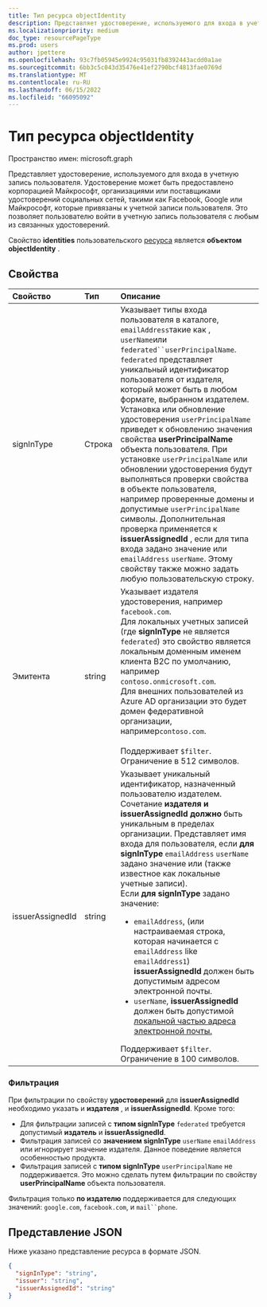 ```yaml
---
title: Тип ресурса objectIdentity
description: Представляет удостоверение, используемого для входа в учетную запись пользователя.
ms.localizationpriority: medium
doc_type: resourcePageType
ms.prod: users
author: jpettere
ms.openlocfilehash: 93c7fb05945e9924c95031fb8392443acdd0a1ae
ms.sourcegitcommit: 6bb3c5c043d35476e41ef2790bcf4813fae0769d
ms.translationtype: MT
ms.contentlocale: ru-RU
ms.lasthandoff: 06/15/2022
ms.locfileid: "66095092"
---
```

# <a name="objectidentity-resource-type"></a>Тип ресурса objectIdentity

Пространство имен: microsoft.graph

Представляет удостоверение, используемого для входа в учетную запись пользователя. Удостоверение может быть предоставлено корпорацией Майкрософт, организациями или поставщиками удостоверений социальных сетей, такими как Facebook, Google или Майкрософт, которые привязаны к учетной записи пользователя. Это позволяет пользователю войти в учетную запись пользователя с любым из связанных удостоверений.

Свойство **identities** пользовательского [ресурса](user.md) является **объектом objectIdentity** .

## <a name="properties"></a>Свойства

| Свойство   | Тип |Описание|
|:---------------|:--------|:----------|
|signInType|Строка| Указывает типы входа пользователя в каталоге, `emailAddress`такие как , `userName`или `federated``userPrincipalName`. `federated` представляет уникальный идентификатор пользователя от издателя, который может быть в любом формате, выбранном издателем. Установка или обновление удостоверения `userPrincipalName` приведет к обновлению значения свойства **userPrincipalName** объекта пользователя. При установке `userPrincipalName` или обновлении удостоверения будут выполняться проверки свойства в объекте пользователя, например проверенные домены и допустимые `userPrincipalName` символы. Дополнительная проверка применяется к **issuerAssignedId** , если для типа входа задано значение или `emailAddress` `userName`. Этому свойству также можно задать любую пользовательскую строку. |
|Эмитента|string|Указывает издателя удостоверения, например `facebook.com`.<br>Для локальных учетных записей (где **signInType** не является `federated`) это свойство является локальным доменным именем клиента B2C по умолчанию, например `contoso.onmicrosoft.com`.<br>Для внешних пользователей из Azure AD организации это будет домен федеративной организации, например`contoso.com`.<br><br>Поддерживает `$filter`. Ограничение в 512 символов.|
|issuerAssignedId|string|Указывает уникальный идентификатор, назначенный пользователю издателем. Сочетание **издателя и** **issuerAssignedId должно** быть уникальным в пределах организации. Представляет имя входа для пользователя, если **для signInType** `emailAddress` `userName` задано значение или (также известное как локальные учетные записи).<br>Если **для signInType** задано значение: <ul><li>`emailAddress`, (или настраиваемая строка, которая начинается с `emailAddress` like `emailAddress1`) **issuerAssignedId** должен быть допустимым адресом электронной почты.</li><li>`userName`, **issuerAssignedId** должен быть допустимой [локальной частью адреса электронной почты.](https://tools.ietf.org/html/rfc3696#section-3)</li></ul>Поддерживает `$filter`. Ограничение в 100 символов.|

### <a name="filtering"></a>Фильтрация
При фильтрации по свойству **удостоверений** для **issuerAssignedId** необходимо указать и **издателя** , и **issuerAssignedId**. Кроме того:
- Для фильтрации записей с **типом signInType** `federated` требуется допустимый **издатель** и **issuerAssignedId**.
- Фильтрация записей со **значением signInType** `userName` `emailAddress` или игнорирует значение издателя. Данное поведение является особенностью продукта. 
- Фильтрация записей с **типом signInType** `userPrincipalName` не поддерживается. Это можно сделать путем фильтрации по свойству **userPrincipalName** объекта пользователя.

Фильтрация только **по издателю** поддерживается для следующих значений: `google.com`, `facebook.com`, и `mail``phone`.

## <a name="json-representation"></a>Представление JSON

Ниже указано представление ресурса в формате JSON.

<!-- {
  "blockType": "resource",
  "optionalProperties": [

  ],
  "@odata.type": "microsoft.graph.objectIdentity"
}-->

```json
{
  "signInType": "string",
  "issuer": "string",
  "issuerAssignedId": "string"
}
```

<!-- uuid: 8fcb5dbc-d5aa-4681-8e31-b001d5168d79
2015-10-25 14:57:30 UTC -->
<!--
{
  "type": "#page.annotation",
  "description": "objectIdentity resource",
  "keywords": "",
  "section": "documentation",
  "tocPath": "",
  "suppressions": []
}
-->

